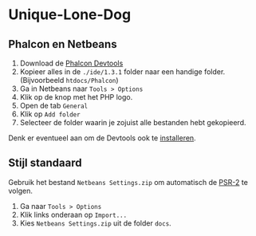 # Unique-Lone-Dog
## Phalcon en Netbeans

1. Download de [Phalcon Devtools](https://github.com/phalcon/phalcon-devtools)
2. Kopieer alles in de `./ide/1.3.1` folder naar een handige folder. (Bijvoorbeeld `htdocs/Phalcon`)
3. Ga in Netbeans naar `Tools > Options`
4. Klik op de knop met het PHP logo.
5. Open de tab `General`
6. Klik op `Add folder`
7. Selecteer de folder waarin je zojuist alle bestanden hebt gekopieerd.

Denk er eventueel aan om de Devtools ook te [installeren](http://docs.phalconphp.com/en/latest/reference/wintools.html).

## Stijl standaard
Gebruik het bestand `Netbeans Settings.zip` om automatisch de [PSR-2](https://github.com/php-fig/fig-standards/blob/master/accepted/PSR-2-coding-style-guide.md) te volgen.

1. Ga naar `Tools > Options`
2. Klik links onderaan op `Import...`
3. Kies `Netbeans Settings.zip` uit de folder `docs`.
